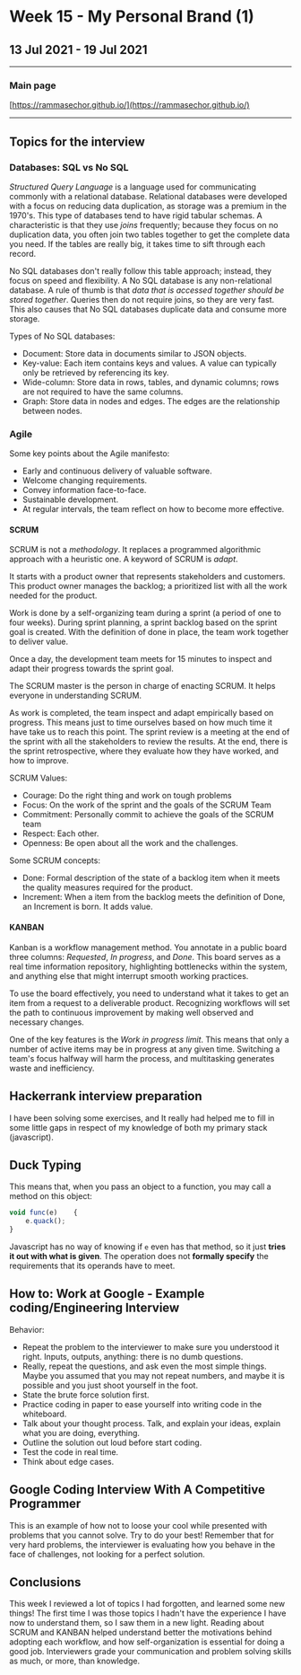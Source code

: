 # Week 15 - My Personal Brand (1)

## 13 Jul 2021 - 19 Jul 2021

---

### Main page

[https://rammasechor.github.io/](https://rammasechor.github.io/)

---

## Topics for the interview

### Databases: SQL vs No SQL

*Structured Query Language*  is a language used for communicating commonly with a relational database. Relational databases were developed with a focus on reducing data duplication, as storage was a premium in the 1970's. This type of databases tend to have rigid tabular schemas. A characteristic is that they use *joins* frequently; because they focus on no duplication data, you often join two tables together to get the complete data you need. If the tables are really big, it takes time to sift through each record.

No SQL databases don't really follow this table approach; instead, they focus on speed and flexibility. A No SQL database is any non-relational database. A rule of thumb is that *data that is accessed together should be stored together*. Queries then do not require joins, so they are very fast. This also causes that No SQL databases duplicate data and consume more storage.

Types of No SQL databases:

- Document: Store data in documents similar to JSON objects.
- Key-value: Each item contains keys and values. A value can typically only be retrieved by referencing its key.
- Wide-column: Store data in rows, tables, and dynamic columns; rows are not required to have the same columns.
- Graph: Store data in nodes and edges. The edges are the relationship between nodes.

### Agile

Some key points about the Agile manifesto:

- Early and continuous delivery of valuable software.
- Welcome changing requirements.
- Convey information face-to-face.
- Sustainable development.
- At regular intervals, the team reflect on how to become more effective.

#### SCRUM

SCRUM is not a *methodology*. It replaces a programmed algorithmic approach with a heuristic one. A keyword of SCRUM is *adapt*.

It starts with a product owner that represents stakeholders and customers. This product owner manages the backlog; a prioritized list with all the work needed for the product.

Work is done by a self-organizing team during a sprint (a period of one to four weeks). During sprint planning, a sprint backlog based on the sprint goal is created. With the definition of done in place, the team work together to deliver value.

Once a day, the development team meets for 15 minutes to inspect and adapt their progress towards the sprint goal.

The SCRUM master is the person in charge of enacting SCRUM. It helps everyone in understanding SCRUM.

As work is completed, the team inspect and adapt empirically based on progress. This means just to time ourselves based on how much time it have take us to reach this point. The sprint review is a meeting at the end of the sprint with all the stakeholders to review the results. At the end, there is the sprint retrospective, where they evaluate how they have worked, and how to improve.

SCRUM Values:

- Courage: Do the right thing and work on tough problems
- Focus: On the work of the sprint and the goals of the SCRUM Team
- Commitment: Personally commit to achieve the goals of the SCRUM team
- Respect: Each other.
- Openness: Be open about all the work and the challenges.

Some SCRUM concepts:

- Done: Formal description of the state of a backlog item when it meets the quality measures required for the product.
- Increment: When a item from the backlog meets the definition of Done, an Increment is born. It adds value.

#### KANBAN

Kanban is a workflow management method. You annotate in a public board three columns: *Requested*, *In progress*, and *Done*. This board serves as a real time information repository, highlighting bottlenecks within the system, and anything else that might interrupt smooth working practices.

To use the board effectively, you need to understand what it takes to get an item from a request to a deliverable product. Recognizing workflows will set the path to continuous improvement by making well observed and necessary changes.

One of the key features is the *Work in progress limit*. This means that only a number of active items may be in progress at any given time. Switching a team's focus halfway will harm the process, and multitasking generates waste and inefficiency.

## Hackerrank interview preparation

I have been solving some exercises, and It really had helped me to fill in some little gaps in respect of my knowledge of both my primary stack (javascript).

## Duck Typing

This means that, when you pass an object to a function, you may call a method on this object:

```js
void func(e)    {
    e.quack();
}
```

Javascript has no way of knowing if `e` even has that method, so it just **tries it out with what is given**. The operation does not **formally specify** the requirements that its operands have to meet.

## How to: Work at Google - Example coding/Engineering Interview

Behavior:

- Repeat the problem to the interviewer to make sure you understood it right. Inputs, outputs, anything: there is no dumb questions.
- Really, repeat the questions, and ask even the most simple things. Maybe you assumed that you may not repeat numbers, and maybe it is possible and you just shoot yourself in the foot.
- State the brute force solution first.
- Practice coding in paper to ease yourself into writing code in the whiteboard.
- Talk about your thought process. Talk, and explain your ideas, explain what you are doing, everything.
- Outline the solution out loud before start coding.
- Test the code in real time.
- Think about edge cases.

## Google Coding Interview With A Competitive Programmer

This is an example of how not to loose your cool while presented with problems that you cannot solve. Try to do your best! Remember that for very hard problems, the interviewer is evaluating how you behave in the face of challenges, not looking for a perfect solution.

## Conclusions

This week I reviewed a lot of topics I had forgotten, and learned some new things! The first time I was those topics I hadn't have the experience I have now to understand them, so I saw them in a new light. Reading about SCRUM and KANBAN helped understand better the motivations behind adopting each workflow, and how self-organization is essential for doing a good job. Interviewers grade your communication and problem solving skills as much, or more, than knowledge.
